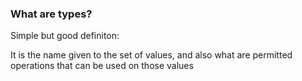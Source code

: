 ### What are types?

<p class="fragment fade-in" align="left"> Simple but good definiton:</p>
<p class="fragment fade-in" align="left">
It is the name given to the set of values, and also what are permitted operations
that can be used on those values
</p>
